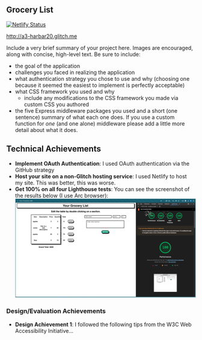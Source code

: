 ## Grocery List
[![Netlify Status](https://api.netlify.com/api/v1/badges/53c92670-fc99-4a4f-9feb-e7b6d4961120/deploy-status)](https://app.netlify.com/sites/a3-harbar20/deploys)

http://a3-harbar20.glitch.me

Include a very brief summary of your project here. Images are encouraged, along with concise, high-level text. Be sure to include:

- the goal of the application
- challenges you faced in realizing the application
- what authentication strategy you chose to use and why (choosing one because it seemed the easiest to implement is perfectly acceptable)
- what CSS framework you used and why
  - include any modifications to the CSS framework you made via custom CSS you authored
- the five Express middleware packages you used and a short (one sentence) summary of what each one does. If you use a custom function for *one* (and one alone) middleware please 
add a little more detail about what it does.

## Technical Achievements
- **Implement OAuth Authentication**: I used OAuth authentication via the GitHub strategy
- **Host your site on a non-Glitch hosting service**: I used Netlify to host my site. This was better, this was worse.
- **Get 100% on all four Lighthouse tests**: You can see the screenshot of the results below (I use Arc browser):
![Lighthouse test scores: 100 Performance, 100 Accessibility, 100 Best Practices, 100 SEO](image.png)

### Design/Evaluation Achievements
- **Design Achievement 1**: I followed the following tips from the W3C Web Accessibility Initiative...